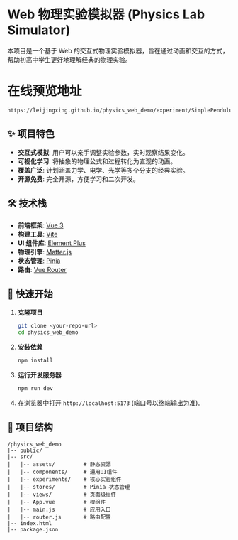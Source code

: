 # Web 物理实验模拟器 (Physics Lab Simulator)

本项目是一个基于 Web 的交互式物理实验模拟器，旨在通过动画和交互的方式，帮助初高中学生更好地理解经典的物理实验。

# 在线预览地址

```
https://leijingxing.github.io/physics_web_demo/experiment/SimplePendulum
```

## ✨ 项目特色

- **交互式模拟**: 用户可以亲手调整实验参数，实时观察结果变化。
- **可视化学习**: 将抽象的物理公式和过程转化为直观的动画。
- **覆盖广泛**: 计划涵盖力学、电学、光学等多个分支的经典实验。
- **开源免费**: 完全开源，方便学习和二次开发。

## 🛠️ 技术栈

- **前端框架**: [Vue 3](https://vuejs.org/)
- **构建工具**: [Vite](https://vitejs.dev/)
- **UI 组件库**: [Element Plus](https://element-plus.org/)
- **物理引擎**: [Matter.js](https://brm.io/matter-js/)
- **状态管理**: [Pinia](https://pinia.vuejs.org/)
- **路由**: [Vue Router](https://router.vuejs.org/)

## 🚀 快速开始

1.  **克隆项目**
    ```bash
    git clone <your-repo-url>
    cd physics_web_demo
    ```

2.  **安装依赖**
    ```bash
    npm install
    ```

3.  **运行开发服务器**
    ```bash
    npm run dev
    ```

4.  在浏览器中打开 `http://localhost:5173` (端口号以终端输出为准)。

## 📁 项目结构

```
/physics_web_demo
|-- public/
|-- src/
|   |-- assets/         # 静态资源
|   |-- components/     # 通用UI组件
|   |-- experiments/    # 核心实验组件
|   |-- stores/         # Pinia 状态管理
|   |-- views/          # 页面级组件
|   |-- App.vue         # 根组件
|   |-- main.js         # 应用入口
|   |-- router.js       # 路由配置
|-- index.html
|-- package.json
```
